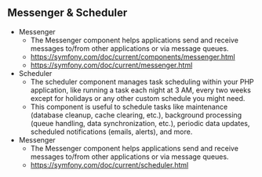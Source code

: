 ## Messenger & Scheduler
- Messenger
	- The Messenger component helps applications send and receive messages to/from other applications or via message queues.
	- https://symfony.com/doc/current/components/messenger.html
	- https://symfony.com/doc/current/messenger.html
- Scheduler
	- The scheduler component manages task scheduling within your PHP application, like running a task each night at 3 AM, every two weeks except for holidays or any other custom schedule you might need.
	- This component is useful to schedule tasks like maintenance (database cleanup, cache clearing, etc.), background processing (queue handling, data synchronization, etc.), periodic data updates, scheduled notifications (emails, alerts), and more.
- Messenger
	- The Messenger component helps applications send and receive messages to/from other applications or via message queues.
	- https://symfony.com/doc/current/scheduler.html